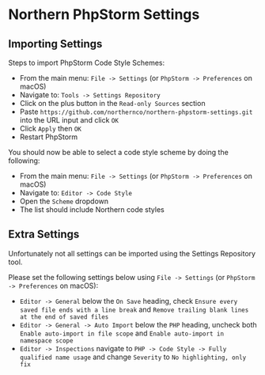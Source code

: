 # Northern PhpStorm Settings

## Importing Settings

Steps to import PhpStorm Code Style Schemes:

- From the main menu: `File -> Settings` (or `PhpStorm -> Preferences` on macOS)
- Navigate to: `Tools -> Settings Repository`
- Click on the plus button in the `Read-only Sources` section
- Paste `https://github.com/northernco/northern-phpstorm-settings.git` into the URL input and click `OK`
- Click `Apply` then `OK`
- Restart PhpStorm

You should now be able to select a code style scheme by doing the following:

- From the main menu: `File -> Settings` (or `PhpStorm -> Preferences` on macOS)
- Navigate to: `Editor -> Code Style`
- Open the `Scheme` dropdown
- The list should include Northern code styles

## Extra Settings

Unfortunately not all settings can be imported using the Settings Repository tool. 

Please set the following settings below using `File -> Settings` (or `PhpStorm -> Preferences` on macOS):
- `Editor -> General` below the `On Save` heading, check `Ensure every saved file ends with a line break` and `Remove trailing blank lines at the end of saved files`
- `Editor -> General -> Auto Import` below the `PHP` heading, uncheck both `Enable auto-import in file scope` and `Enable auto-import in namespace scope`
- `Editor -> Inspections` navigate to `PHP -> Code Style -> Fully qualified name usage` and change `Severity` to `No highlighting, only fix`
